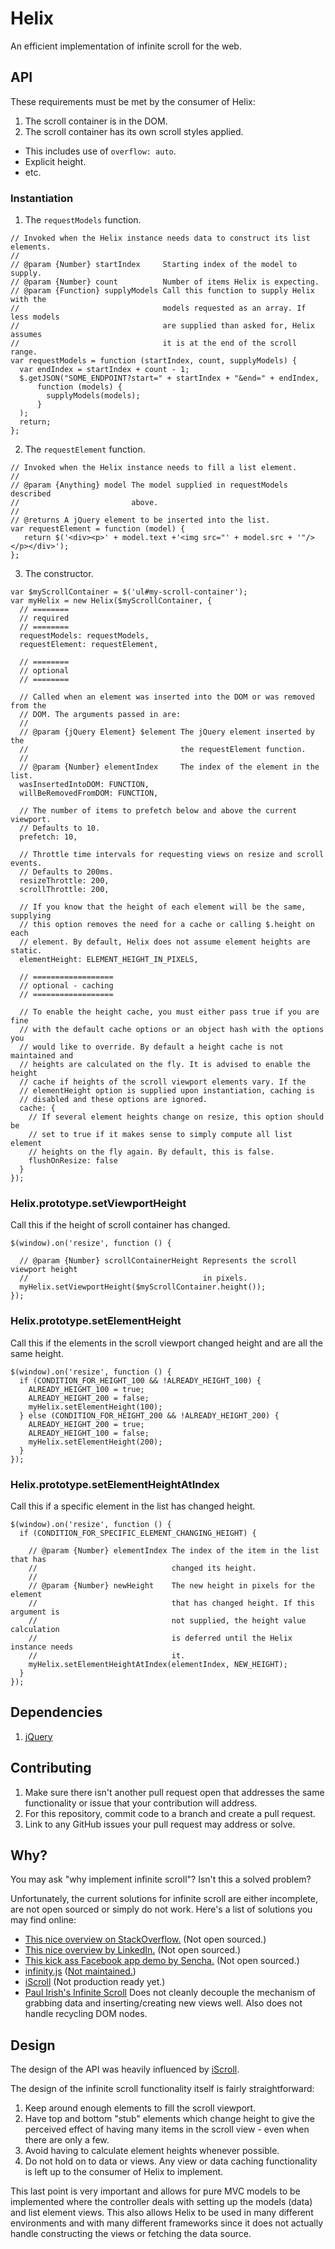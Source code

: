 # Helix

An efficient implementation of infinite scroll for the web.

## API

These requirements must be met by the consumer of Helix:

1. The scroll container is in the DOM.
2. The scroll container has its own scroll styles applied.
  - This includes use of `overflow: auto`.
  - Explicit height.
  - etc.

### Instantiation

1. The `requestModels` function.

  ```
  // Invoked when the Helix instance needs data to construct its list elements.
  //
  // @param {Number} startIndex     Starting index of the model to supply.
  // @param {Number} count          Number of items Helix is expecting.
  // @param {Function} supplyModels Call this function to supply Helix with the
  //                                models requested as an array. If less models
  //                                are supplied than asked for, Helix assumes
  //                                it is at the end of the scroll range.
  var requestModels = function (startIndex, count, supplyModels) {
    var endIndex = startIndex + count - 1;
    $.getJSON("SOME_ENDPOINT?start=" + startIndex + "&end=" + endIndex,
        function (models) {
          supplyModels(models);
        }
    );
    return;
  };
  ```

2. The `requestElement` function.

  ```
  // Invoked when the Helix instance needs to fill a list element.
  //
  // @param {Anything} model The model supplied in requestModels described
  //                         above.
  //
  // @returns A jQuery element to be inserted into the list.
  var requestElement = function (model) {
     return $('<div><p>' + model.text +'<img src="' + model.src + '"/></p></div>');
  };
  ```

3. The constructor.

  ```
  var $myScrollContainer = $('ul#my-scroll-container');
  var myHelix = new Helix($myScrollContainer, {
    // ========
    // required
    // ========
    requestModels: requestModels,
    requestElement: requestElement,

    // ========
    // optional
    // ========

    // Called when an element was inserted into the DOM or was removed from the
    // DOM. The arguments passed in are:
    //
    // @param {jQuery Element} $element The jQuery element inserted by the
    //                                  the requestElement function.
    //
    // @param {Number} elementIndex     The index of the element in the list.
    wasInsertedIntoDOM: FUNCTION,
    willBeRemovedFromDOM: FUNCTION,

    // The number of items to prefetch below and above the current viewport.
    // Defaults to 10.
    prefetch: 10,

    // Throttle time intervals for requesting views on resize and scroll events.
    // Defaults to 200ms.
    resizeThrottle: 200,
    scrollThrottle: 200,

    // If you know that the height of each element will be the same, supplying
    // this option removes the need for a cache or calling $.height on each
    // element. By default, Helix does not assume element heights are static.
    elementHeight: ELEMENT_HEIGHT_IN_PIXELS,

    // ==================
    // optional - caching
    // ==================

    // To enable the height cache, you must either pass true if you are fine
    // with the default cache options or an object hash with the options you
    // would like to override. By default a height cache is not maintained and
    // heights are calculated on the fly. It is advised to enable the height
    // cache if heights of the scroll viewport elements vary. If the
    // elementHeight option is supplied upon instantiation, caching is
    // disabled and these options are ignored.
    cache: {
      // If several element heights change on resize, this option should be
      // set to true if it makes sense to simply compute all list element
      // heights on the fly again. By default, this is false.
      flushOnResize: false
    }
  });
  ```

### Helix.prototype.setViewportHeight

Call this if the height of scroll container has changed.

```
$(window).on('resize', function () {

  // @param {Number} scrollContainerHeight Represents the scroll viewport height
  //                                       in pixels.
  myHelix.setViewportHeight($myScrollContainer.height());
});
```

### Helix.prototype.setElementHeight

Call this if the elements in the scroll viewport changed height and are all the
same height.

```
$(window).on('resize', function () {
  if (CONDITION_FOR_HEIGHT_100 && !ALREADY_HEIGHT_100) {
    ALREADY_HEIGHT_100 = true;
    ALREADY_HEIGHT_200 = false;
    myHelix.setElementHeight(100);
  } else (CONDITION_FOR_HEIGHT_200 && !ALREADY_HEIGHT_200) {
    ALREADY_HEIGHT_200 = true;
    ALREADY_HEIGHT_100 = false;
    myHelix.setElementHeight(200);
  }
});
```

### Helix.prototype.setElementHeightAtIndex

Call this if a specific element in the list has changed height.

```
$(window).on('resize', function () {
  if (CONDITION_FOR_SPECIFIC_ELEMENT_CHANGING_HEIGHT) {

    // @param {Number} elementIndex The index of the item in the list that has
    //                              changed its height.
    //
    // @param {Number} newHeight    The new height in pixels for the element
    //                              that has changed height. If this argument is
    //                              not supplied, the height value calculation
    //                              is deferred until the Helix instance needs
    //                              it.
    myHelix.setElementHeightAtIndex(elementIndex, NEW_HEIGHT);
  }
});
```

## Dependencies

1. [jQuery](http://jquery.com/)

## Contributing

1. Make sure there isn't another pull request open that addresses the same
functionality or issue that your contribution will address.
2. For this repository, commit code to a branch and create a pull request.
3. Link to any GitHub issues your pull request may address or solve.

## Why?

You may ask "why implement infinite scroll"? Isn't this a solved problem?

Unfortunately, the current solutions for infinite scroll are either incomplete,
are not open sourced or simply do not work. Here's a list of solutions you may
find online:

* [This nice overview on StackOverflow.](http://stackoverflow.com/a/12613687/696130)
(Not open sourced.)
* [This nice overview by LinkedIn.](http://engineering.linkedin.com/linkedin-ipad-5-techniques-smooth-infinite-scrolling-html5)
(Not open sourced.)
* [This kick ass Facebook app demo by Sencha.](http://www.sencha.com/blog/the-making-of-fastbook-an-html5-love-story/)
(Not open sourced.)
* [infinity.js](https://github.com/airbnb/infinity)
([Not maintained.](https://github.com/airbnb/infinity/issues/50))
* [iScroll](http://iscrolljs.com/#infinite-scrolling)
(Not production ready yet.)
* [Paul Irish's Infinite Scroll](https://github.com/paulirish/infinite-scroll)
Does not cleanly decouple the mechanism of grabbing data and inserting/creating
new views well. Also does not handle recycling DOM nodes.

## Design

The design of the API was heavily influenced by [iScroll](http://iscrolljs.com/#infinite-scrolling).

The design of the infinite scroll functionality itself is fairly
straightforward:

1. Keep around enough elements to fill the scroll viewport.
2. Have top and bottom "stub" elements which change height to give the perceived
effect of having many items in the scroll view - even when there are only a few.
3. Avoid having to calculate element heights whenever possible.
4. Do not hold on to data or views. Any view or data caching functionality is
left up to the consumer of Helix to implement.

This last point is very important and allows for pure MVC models to be
implemented where the controller deals with setting up the models (data) and
list element views. This also allows Helix to be used in many different
environments and with many different frameworks since it does not actually
handle constructing the views or fetching the data source.
